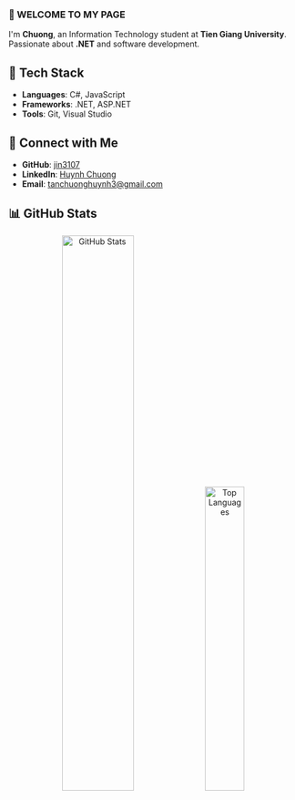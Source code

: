 ### 👋 WELCOME TO MY PAGE  
I'm **Chuong**, an Information Technology student at **Tien Giang University**. Passionate about **.NET** and software development.  

## 🔧 Tech Stack  
- **Languages**: C#, JavaScript  
- **Frameworks**: .NET, ASP.NET  
- **Tools**: Git, Visual Studio  

## 📧 Connect with Me  
- **GitHub**: [jin3107](https://github.com/jin3107/)  
- **LinkedIn**: [Huynh Chuong](https://www.linkedin.com/in/huynh-chuong-7b80242b2/)  
- **Email**: tanchuonghuynh3@gmail.com  

## 📊 GitHub Stats  
<p align="center">  
  <img src="https://github-readme-stats.vercel.app/api?username=jin3107&show_icons=true&theme=tokyonight&hide=stars" width="50%" alt="GitHub Stats"/>
  <img src="https://github-readme-stats.vercel.app/api/top-langs/?username=jin3107&layout=compact&theme=radical" width="37%" alt="Top Languages"/>
</p>


